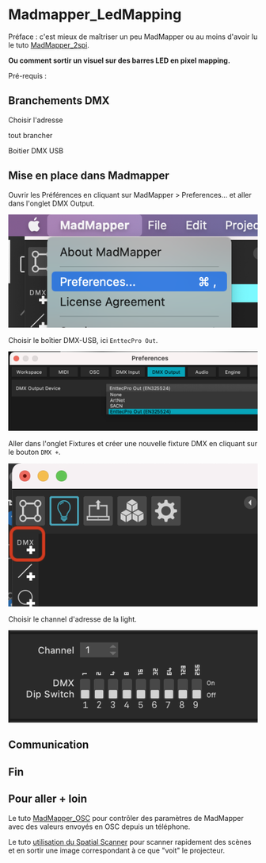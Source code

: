 # Madmapper_LedMapping

Préface : 
c'est mieux de maîtriser un peu MadMapper ou au moins d'avoir lu le tuto [MadMapper_2spi](https://github.com/LucieMrc/Madmapper_2spi).

**Ou comment sortir un visuel sur des barres LED en pixel mapping.**

Pré-requis :

## Branchements DMX

Choisir l'adresse

tout brancher

Boitier DMX USB

## Mise en place dans Madmapper

Ouvrir les Préférences en cliquant sur MadMapper > Preferences... et aller dans l'onglet DMX Output.

![Screenshot de l'interface de MadMapper](./images/screen1.png)

Choisir le boîtier DMX-USB, ici `EnttecPro Out`.

![Screenshot de l'interface de MadMapper](./images/screen2.png)

Aller dans l'onglet Fixtures et créer une nouvelle fixture DMX en cliquant sur le bouton `DMX +`.

![Screenshot de l'interface de MadMapper](./images/screen3.png)

Choisir le channel d'adresse de la light.

![Screenshot de l'interface de MadMapper](./images/screen4.png)



## Communication

## Fin

## Pour aller + loin

Le tuto [MadMapper_OSC](https://github.com/LucieMrc/MadMapper_OSC) pour contrôler des paramètres de MadMapper avec des valeurs envoyés en OSC depuis un téléphone.

Le tuto [utilisation du Spatial Scanner](https://github.com/LucieMrc/MadMapper-SpatialScanner-Tuto) pour scanner rapidement des scènes et en sortir une image correspondant à ce que "voit" le projecteur.
